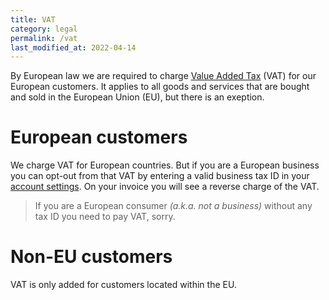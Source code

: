 ```yaml
---
title: VAT
category: legal
permalink: /vat
last_modified_at: 2022-04-14
---
```


By European law we are required to charge [Value Added Tax](https://ec.europa.eu/taxation_customs/business/vat/what-is-vat_en) (VAT) for our European customers. It applies to all goods and services that are bought and sold in the European Union (EU), but there is an exeption.

# European customers

We charge VAT for European countries. But if you are a European business you can opt-out from that VAT by entering a valid business tax ID in your [account settings](https://simpleanalytics.com/account#vat). On your invoice you will see a reverse charge of the VAT.

> If you are a European consumer _(a.k.a. not a business)_ without any tax ID you need to pay VAT, sorry.

# Non-EU customers

VAT is only added for customers located within the EU.
